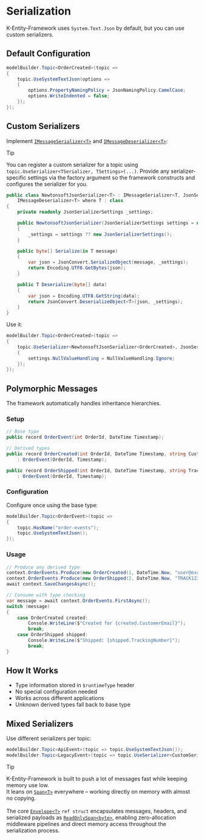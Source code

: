 # Serialization

K-Entity-Framework uses `System.Text.Json` by default, but you can use custom serializers.

## Default Configuration

```csharp
modelBuilder.Topic<OrderCreated>(topic =>
{
    topic.UseSystemTextJson(options =>
    {
        options.PropertyNamingPolicy = JsonNamingPolicy.CamelCase;
        options.WriteIndented = false;
    });
});
```

## Custom Serializers

Implement [`IMessageSerializer<T>`](../api/K.EntityFrameworkCore.Interfaces.IMessageSerializer-2.yml) and [`IMessageDeserializer<T>`](../api/K.EntityFrameworkCore.Interfaces.IMessageDeserializer-2.yml):

> [!TIP]
> You can register a custom serializer for a topic using `topic.UseSerializer<TSerializer, TSettings>(...)`. Provide any serializer-specific settings via the factory argument so the framework constructs and configures the serializer for you.

```csharp
public class NewtonsoftJsonSerializer<T> : IMessageSerializer<T, JsonSerializerSettings>, 
    IMessageDeserializer<T> where T : class
{
    private readonly JsonSerializerSettings _settings;

    public NewtonsoftJsonSerializer(JsonSerializerSettings settings = null)
    {
        _settings = settings ?? new JsonSerializerSettings();
    }

    public byte[] Serialize(in T message)
    {
        var json = JsonConvert.SerializeObject(message, _settings);
        return Encoding.UTF8.GetBytes(json);
    }

    public T Deserialize(byte[] data)
    {
        var json = Encoding.UTF8.GetString(data);
        return JsonConvert.DeserializeObject<T>(json, _settings);
    }
}
```

Use it:
```csharp
modelBuilder.Topic<OrderCreated>(topic =>
{
    topic.UseSerializer<NewtonsoftJsonSerializer<OrderCreated>, JsonSerializerSettings>(settings =>
    {
        settings.NullValueHandling = NullValueHandling.Ignore;
    });
});
```

## Polymorphic Messages

The framework automatically handles inheritance hierarchies.

### Setup
```csharp
// Base type
public record OrderEvent(int OrderId, DateTime Timestamp);

// Derived types
public record OrderCreated(int OrderId, DateTime Timestamp, string CustomerEmail) 
    : OrderEvent(OrderId, Timestamp);

public record OrderShipped(int OrderId, DateTime Timestamp, string TrackingNumber) 
    : OrderEvent(OrderId, Timestamp);
```

### Configuration
Configure once using the base type:
```csharp
modelBuilder.Topic<OrderEvent>(topic =>
{
    topic.HasName("order-events");
    topic.UseSystemTextJson();
});
```

### Usage
```csharp
// Produce any derived type
context.OrderEvents.Produce(new OrderCreated(1, DateTime.Now, "user@example.com"));
context.OrderEvents.Produce(new OrderShipped(2, DateTime.Now, "TRACK123"));
await context.SaveChangesAsync();

// Consume with type checking
var message = await context.OrderEvents.FirstAsync();
switch (message)
{
    case OrderCreated created:
        Console.WriteLine($"Created for {created.CustomerEmail}");
        break;
    case OrderShipped shipped:
        Console.WriteLine($"Shipped: {shipped.TrackingNumber}");
        break;
}
```

## How It Works

- Type information stored in `$runtimeType` header
- No special configuration needed
- Works across different applications
- Unknown derived types fall back to base type

## Mixed Serializers

Use different serializers per topic:

```csharp
modelBuilder.Topic<ApiEvent>(topic => topic.UseSystemTextJson());
modelBuilder.Topic<LegacyEvent>(topic => topic.UseSerializer<CustomSerializer<LegacyEvent>>());
```

> [!TIP]
> K-Entity-Framework is built to push a lot of messages fast while keeping memory use low.
> </br>
> It leans on [`Span<T>`](https://learn.microsoft.com/en-us/archive/msdn-magazine/2018/january/csharp-all-about-span-exploring-a-new-net-mainstay#what-is-spant) everywhere – working directly on memory with almost no copying.
> </br></br>
> The core [`Envelope<T>`](../api/K.EntityFrameworkCore.Envelope-1.yml) `ref struct` encapsulates messages, headers, and serialized payloads as [`ReadOnlySpan<byte>`](https://learn.microsoft.com/en-us/dotnet/api/system.readonlyspan-1?view=net-9.0), enabling zero-allocation middleware pipelines and direct memory access throughout the serialization process.